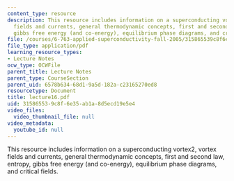 ```yaml
---
content_type: resource
description: This resource includes information on a superconducting vortex2, vortex
  fields and currents, general thermodynamic concepts, first and second law, entropy,
  gibbs free energy (and co-energy), equilibrium phase diagrams, and critical fields.
file: /courses/6-763-applied-superconductivity-fall-2005/315865539c8f6e35ab1a8d5ecd19e5e4_lecture16.pdf
file_type: application/pdf
learning_resource_types:
- Lecture Notes
ocw_type: OCWFile
parent_title: Lecture Notes
parent_type: CourseSection
parent_uid: 6578b634-68d1-9a5d-182a-c23165270ed8
resourcetype: Document
title: lecture16.pdf
uid: 31586553-9c8f-6e35-ab1a-8d5ecd19e5e4
video_files:
  video_thumbnail_file: null
video_metadata:
  youtube_id: null
---
```

This resource includes information on a superconducting vortex2, vortex fields and currents, general thermodynamic concepts, first and second law, entropy, gibbs free energy (and co-energy), equilibrium phase diagrams, and critical fields.

